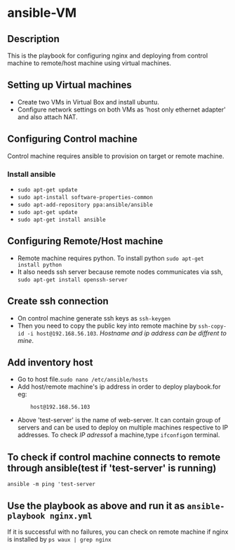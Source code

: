 # ansible-VM

## Description
This is the playbook for configuring nginx and deploying from control machine to remote/host machine using virtual machines.

## Setting up Virtual machines 
- Create two VMs in Virtual Box and install ubuntu.
- Configure network settings on both VMs as 'host only ethernet adapter' and also attach NAT.

## Configuring Control machine
Control machine requires ansible to provision on target or remote machine.
### Install ansible
- `sudo apt-get update`
- `sudo apt-install software-properties-common`
- `sudo apt-add-repository ppa:ansible/ansible`
- `sudo apt-get update`
- `sudo apt-get install ansible`

## Configuring Remote/Host machine
- Remote machine requires python. To install python `sudo apt-get install python`
- It also needs ssh server because remote nodes communicates via ssh, `sudo apt-get install openssh-server`

## Create ssh connection
- On control machine generate ssh keys as `ssh-keygen`
- Then you need to copy the public key into remote machine by `ssh-copy-id -i host@192.168.56.103`. *Hostname and ip address can be diffrent to mine*.

## Add inventory host
- Go to host file.`sudo nano /etc/ansible/hosts`
- Add host/remote machine's ip address in order to deploy playbook.for eg: 
  ``` [test-server]
      host@192.168.56.103
  ```
 - Above 'test-server' is the name of web-server. It can contain group of servers and can be used to deploy on multiple machines        respective to IP addresses. To check *IP adress*of a machine,type `ifconfig`on terminal.
 
 ## To check if control machine connects to remote through ansible(test if 'test-server' is running)
 `ansible -m ping 'test-server`
 
 ## Use the playbook as above and run it as `ansible-playbook nginx.yml`
 
 If it is successful with no failures, you can check on remote machine if nginx is installed by `ps waux | grep nginx`
 
          


